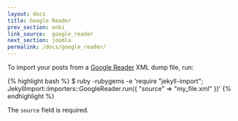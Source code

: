 ```yaml
---
layout: docs
title: Google Reader
prev_section: enki
link_source:  google_reader
next_section: joomla
permalink: /docs/google_reader/
---
```


To import your posts from a [Google Reader](http://reader.google.com) XML dump file, run:

{% highlight bash %}
$ ruby -rubygems -e 'require "jekyll-import";
    JekyllImport::Importers::GoogleReader.run({
      "source" => "my_file.xml"
    })'
{% endhighlight %}

The `source` field is required.
